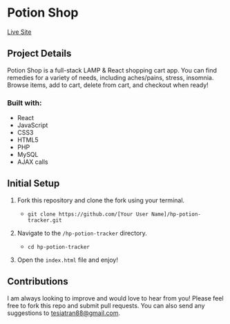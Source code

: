 # Potion Shop

[Live Site](http://potions.tesiatran.com/)

## Project Details

Potion Shop is a full-stack LAMP & React shopping cart app. You can find remedies for a variety of needs, including aches/pains, stress, insomnia. Browse items, add to cart, delete from cart, and checkout when ready!

### Built with:

- React
- JavaScript
- CSS3
- HTML5
- PHP
- MySQL
- AJAX calls

## Initial Setup

1. Fork this repository and clone the fork using your terminal.
    - `git clone https://github.com/[Your User Name]/hp-potion-tracker.git`

2. Navigate to the `/hp-potion-tracker` directory.
    - `cd hp-potion-tracker`

3. Open the `index.html` file and enjoy!

## Contributions

I am always looking to improve and would love to hear from you! Please feel free to fork this repo and submit pull requests. You can also send any suggestions to [tesiatran88@gmail.com](mailto:tesiatran88@gmail.com).
